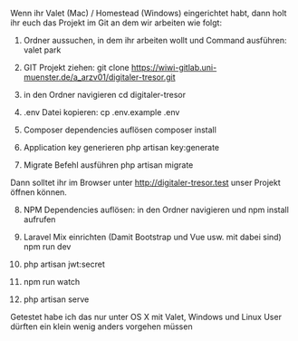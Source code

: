 Wenn ihr Valet (Mac) / Homestead (Windows) eingerichtet habt, dann holt ihr euch das Projekt im Git an dem wir arbeiten wie folgt:

1. Ordner aussuchen, in dem ihr arbeiten wollt und Command ausführen:
valet park

2. GIT Projekt ziehen:
git clone https://wiwi-gitlab.uni-muenster.de/a_arzv01/digitaler-tresor.git

3. in den Ordner navigieren
cd digitaler-tresor

4. .env Datei kopieren:
cp .env.example .env

5. Composer dependencies auflösen
composer install

6. Application key generieren
php artisan key:generate

7. Migrate Befehl ausführen
php artisan migrate

Dann solltet ihr im Browser unter http://digitaler-tresor.test unser Projekt öffnen können.

8. NPM Dependencies auflösen:
in den Ordner navigieren und npm install aufrufen

9. Laravel Mix einrichten (Damit Bootstrap und Vue usw. mit dabei sind)
npm run dev 

10. php artisan jwt:secret 

11. npm run watch 

12. php artisan serve

Getestet habe ich das nur unter OS X mit Valet, Windows und Linux User dürften ein klein wenig anders vorgehen müssen